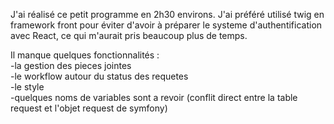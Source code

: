 J'ai réalisé ce petit programme en 2h30 environs. 
J'ai préféré utilisé twig en framework front pour éviter d'avoir à préparer le systeme d'authentification avec React, ce qui m'aurait pris beaucoup plus de temps.

Il manque quelques fonctionnalités :  <br />
  -la gestion des pieces jointes <br />
  -le workflow autour du status des requetes <br />
  -le style <br />
  -quelques noms de variables sont a revoir (conflit direct entre la table request et l'objet request de symfony)
